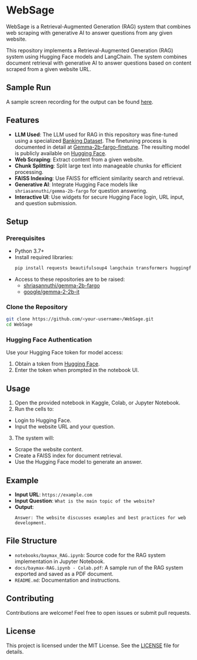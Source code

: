 # WebSage

WebSage is a Retrieval-Augmented Generation (RAG) system that combines web scraping with generative AI to answer questions from any given website.

This repository implements a Retrieval-Augmented Generation (RAG) system using Hugging Face models and LangChain. The system combines document retrieval with generative AI to answer questions based on content scraped from a given website URL.

## Sample Run
A sample screen recording for the output can be found [here]( https://www.loom.com/share/2f1b49ed515f489ab201b9c14e64c6a8?sid=c96ff6ce-43a6-41c6-8e9a-28856df5fc6b).

## Features
- **LLM Used**: The LLM used for RAG in this repository was fine-tuned using a specialized [Banking Dataset](https://huggingface.co/datasets/AmjadKha/BankingDataset). The finetuning process is documented in detail at [Gemma-2b-fargo-finetune](https://github.com/samarth1029/WebSage/blob/main/notebooks/Fargo_Finetune.ipynb). The resulting model is publicly available on [Hugging Face](https://huggingface.co/shriasannuthi/gemma-2b-fargo).
- **Web Scraping**: Extract content from a given website.
- **Chunk Splitting**: Split large text into manageable chunks for efficient processing.
- **FAISS Indexing**: Use FAISS for efficient similarity search and retrieval.
- **Generative AI**: Integrate Hugging Face models like `shriasannuthi/gemma-2b-fargo` for question answering.
- **Interactive UI**: Use widgets for secure Hugging Face login, URL input, and question submission.

## Setup

### Prerequisites
- Python 3.7+
- Install required libraries:
  ```bash
  pip install requests beautifulsoup4 langchain transformers huggingface_hub faiss-cpu ipywidgets
  ```
- Access to these repositories are to be raised:
  - [shriasannuthi/gemma-2b-fargo](https://huggingface.co/shriasannuthi/gemma-2b-fargo)
  - [google/gemma-2-2b-it](https://huggingface.co/google/gemma-2-2b-it)

### Clone the Repository
```bash
git clone https://github.com/<your-username>/WebSage.git
cd WebSage
```

### Hugging Face Authentication
Use your Hugging Face token for model access:
1. Obtain a token from [Hugging Face](https://huggingface.co/settings/tokens).
2. Enter the token when prompted in the notebook UI.

## Usage

1. Open the provided notebook in Kaggle, Colab, or Jupyter Notebook.
2. Run the cells to:
  - Login to Hugging Face.
  - Input the website URL and your question.
3. The system will:
  - Scrape the website content.
  - Create a FAISS index for document retrieval.
  - Use the Hugging Face model to generate an answer.

## Example
- **Input URL**: `https://example.com`
- **Input Question**: `What is the main topic of the website?`
- **Output**:
  ```
  Answer: The website discusses examples and best practices for web development.
  ```

## File Structure
- `notebooks/baymax_RAG.ipynb`: Source code for the RAG system implementation in Jupyter Notebook.
- `docs/baymax-RAG.ipynb - Colab.pdf`: A sample run of the RAG system exported and saved as a PDF document.
- `README.md`: Documentation and instructions.

## Contributing
Contributions are welcome! Feel free to open issues or submit pull requests.

## License
This project is licensed under the MIT License. See the [LICENSE](LICENSE) file for details.
